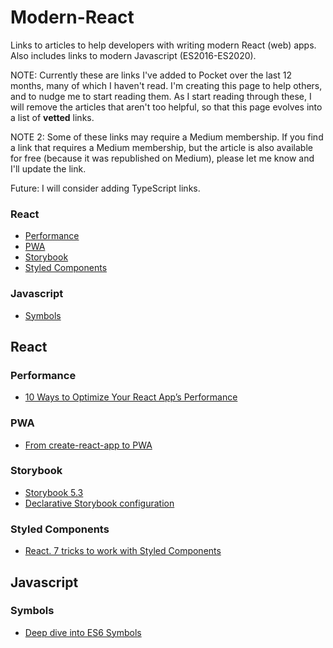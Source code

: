 # Modern-React
Links to articles to help developers with writing modern React (web) apps. Also includes links to modern Javascript (ES2016-ES2020).

NOTE: Currently these are links I've added to Pocket over the last 12 months, many of which I haven't read. I'm creating this page to help others, and to nudge me to start reading them. As I start reading through these, I will remove the articles that aren't too helpful, so that this page evolves into a list of **vetted** links. 

NOTE 2: Some of these links may require a Medium membership. If you find a link that requires a Medium membership, but the article is also available for free (because it was republished on Medium), please let me know and I'll update the link.

Future: I will consider adding TypeScript links.

### React
* [Performance](#performance)
* [PWA](#pwa)
* [Storybook](#storybook)
* [Styled Components](#styled-components)

### Javascript
* [Symbols](#symbols)


## React

### Performance
* [10 Ways to Optimize Your React App’s Performance](https://blog.bitsrc.io/10-ways-to-optimize-your-react-apps-performance)

### PWA
* [From create-react-app to PWA](https://blog.logrocket.com/from-create-react-app-to-pwa/)

### Storybook
* [Storybook 5.3](https://medium.com/storybookjs/storybook-5-3)
* [Declarative Storybook configuration](https://medium.com/storybookjs/declarative-storybook-configuration)

### Styled Components
* [React. 7 tricks to work with Styled Components](https://medium.com/javascript-in-plain-english/react-7-tricks-to-work-with-styled-components)

## Javascript

### Symbols
* [Deep dive into ES6 Symbols](https://everyday.codes/javascript/deep-dive-into-es6-symbols/)
